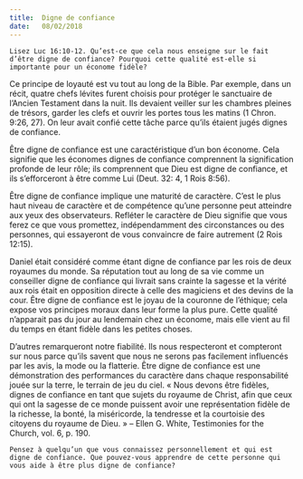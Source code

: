 ```yaml
---
title:  Digne de confiance
date:   08/02/2018
---
```


`Lisez Luc 16:10-12. Qu’est-ce que cela nous enseigne sur le fait d’être digne de confiance? Pourquoi cette qualité est-elle si importante pour un économe fidèle?`

Ce principe de loyauté est vu tout au long de la Bible. Par exemple, dans un récit, quatre chefs lévites furent choisis pour protéger le sanctuaire de l’Ancien Testament dans la nuit. Ils devaient veiller sur les chambres pleines de trésors, garder les clefs et ouvrir les portes tous les matins (1 Chron. 9:26, 27). On leur avait confié cette tâche parce qu’ils étaient jugés dignes de confiance.

Être digne de confiance est une caractéristique d’un bon économe. Cela signifie que les économes dignes de confiance comprennent la signification profonde de leur rôle; ils comprennent que Dieu est digne de confiance, et ils s’efforceront à être comme Lui (Deut. 32: 4, 1 Rois 8:56). 

Être digne de confiance implique une maturité de caractère. C’est le plus haut niveau de caractère et de compétence qu’une personne peut atteindre aux yeux des observateurs. Refléter le caractère de Dieu signifie que vous ferez ce que vous promettez, indépendamment des circonstances ou des personnes, qui essayeront de vous convaincre de faire autrement (2 Rois 12:15). 

Daniel était considéré comme étant digne de confiance par les rois de deux royaumes du monde. Sa réputation tout au long de sa vie comme un conseiller digne de confiance qui livrait sans crainte la sagesse et la vérité aux rois était en opposition directe à celle des magiciens et des devins de la cour. Être digne de confiance est le joyau de la couronne de l’éthique; cela expose vos principes moraux dans leur forme la plus pure. Cette qualité n’apparait pas du jour au lendemain chez un économe, mais elle vient au fil du temps en étant fidèle dans les petites choses. 

D’autres remarqueront notre fiabilité. Ils nous respecteront et compteront sur nous parce qu’ils savent que nous ne serons pas facilement influencés par les avis, la mode ou la flatterie. Être digne de confiance est une démonstration des performances du caractère dans chaque responsabilité jouée sur la terre, le terrain de jeu du ciel. « Nous devons être fidèles, dignes de confiance en tant que sujets du royaume de Christ, afin que ceux qui ont la sagesse de ce monde puissent avoir une représentation fidèle de la richesse, la bonté, la miséricorde, la tendresse et la courtoisie des citoyens du royaume de Dieu. » – Ellen G. White, Testimonies for the Church, vol. 6, p. 190. 

`Pensez à quelqu’un que vous connaissez personnellement et qui est digne de confiance. Que pouvez-vous apprendre de cette personne qui vous aide à être plus digne de confiance?` 